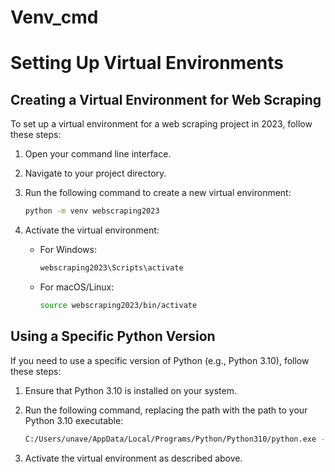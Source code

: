 # Venv_cmd

# Setting Up Virtual Environments

## Creating a Virtual Environment for Web Scraping

To set up a virtual environment for a web scraping project in 2023, follow these steps:

1. Open your command line interface.
2. Navigate to your project directory.
3. Run the following command to create a new virtual environment:

    ```bash
    python -m venv webscraping2023
    ```

4. Activate the virtual environment:

    - For Windows:

      ```bash
      webscraping2023\Scripts\activate
      ```

    - For macOS/Linux:

      ```bash
      source webscraping2023/bin/activate
      ```

## Using a Specific Python Version

If you need to use a specific version of Python (e.g., Python 3.10), follow these steps:

1. Ensure that Python 3.10 is installed on your system.
2. Run the following command, replacing the path with the path to your Python 3.10 executable:

    ```bash
    C:/Users/unave/AppData/Local/Programs/Python/Python310/python.exe -m venv removebg
    ```

3. Activate the virtual environment as described above.
